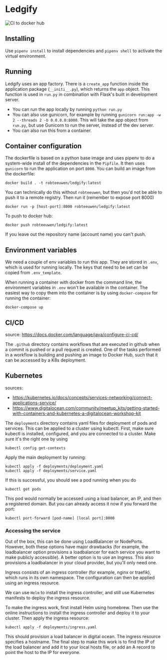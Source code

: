 # Ledgify

![CI to docker hub](https://github.com/robteeuwen/ledgify/actions/workflows/main.yml/badge.svg)

## Installing 
Use `pipenv install` to install dependencies and `pipenv shell` to activate the virtual environment. 

## Running 
Ledgify uses an app factory. There is a `create_app` function inside the application package (`__initi__.py`), which returns the `app` object. This function is used in `run.py` in combination with Flask's built in development server. 

- You can run the app locally by running `python run.py`
- You can also use gunicorn, for example by running `gunicorn run:app -w 2 --threads 2 -b 0.0.0.0:8000`. This will take the app object from `run.py`, but use Gunicorn to run the server, instead of the dev server. 
- You can also run this from a container. 

## Container configuration 
The dockerfile is based on a python base image and uses pipenv to do a system-wide install of the dependencies in the `Pipfile`. It then uses `gunicorn` to run the application on port `8000`. You can build an image from the dockerfile:

`docker build . -t robteeuwen/ledgify:latest`

You can technically do this without `robteeuwen`, but then you'd not be able to push it to a remote registry. Then run it (remember to expose port 8000)

`docker run -p [host-port]:8000 robteeuwen/ledgify:latest`

To push to docker hub: 

`docker push robteeuwen/ledgify:latest`

If you leave out the repository name (account name) you can't push. 

## Environment variables
We need a couple of env variables to run this app. They are stored in `.env`, which is used for running locally. The keys that need to be set can be copied from `.env_template`.

When running a container with docker from the command line, the environment variables in `.env` won't be available in the container. The easiest way to copy them into the container is by using `docker-compose` for running the container: 

`docker-compose up`

## CI/CD
source: https://docs.docker.com/language/java/configure-ci-cd/

The `.github` directory contains workflows that are executed in github when a commit is pushed or a pull request is created. One of the tasks performed in a workflow is building and pushing an image to Docker Hub, such that it can be accessed by a K8s deployment. 

## Kubernetes
sources: 
- https://kubernetes.io/docs/concepts/services-networking/connect-applications-service/
- https://www.digitalocean.com/community/meetup_kits/getting-started-with-containers-and-kubernetes-a-digitalocean-workshop-kit

The `deployments` directory contains yaml files for deployment of pods and services. This can be applied to a cluster using kubectl. First, make sure kubectl is installed, configured, and you are connected to a cluster. Make sure it's the right one by using 

`kubectl config get-contexts`

Apply the main deployment by running: 

```
kubectl apply -f deployments/deployment.yaml
kubectl apply -f deployments/service.yaml
```

If this is successful, you should see a pod running when you do 

`kubectl get pods` 

This pod would normally be accessed using a load balancer, an IP, and then a registered domain. But you can already access it now if you forward the port: 

`kubectl port-forward [pod-name] [local port]:8000`

### Accessing the service
Out of the box, this can be done using LoadBalancer or NodePorts. However, both these options have major drawbacks (for example, the loadbalancer option provisions a loadbalancer for each service you want to make publicly accessible). A better option is to use an Ingress. This also provisions a loadbalancer in your cloud provider, but you'll only need one. 

Ingress consists of an ingress controller (for example, nginx or traefik), which runs in its own namespace. The configuration can then be applied using an ingress resource. 

We can use `Helm` to install the ingress controller, and still use Kubernetes manifests to deploy the ingress resource. 

To make the ingress work, first install Helm using homebrew. Then use the online instructions to install the ingress controller and deploy it to your cluster. Then apply the ingress resource: 

`kubectl apply -f deployments/ingress.yaml`

This should provision a load balancer in digital ocean. The ingress resource specifies a hostname. The final step to make this work is to find the IP of the load balancer and add it to your local hosts file, or add an A record to point the host to the IP for everyone. 